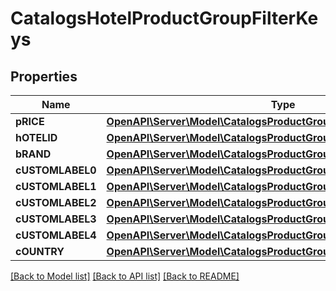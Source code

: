 # CatalogsHotelProductGroupFilterKeys

## Properties
Name | Type | Description | Notes
------------ | ------------- | ------------- | -------------
**pRICE** | [**OpenAPI\Server\Model\CatalogsProductGroupPricingCurrencyCriteria**](CatalogsProductGroupPricingCurrencyCriteria.md) |  | 
**hOTELID** | [**OpenAPI\Server\Model\CatalogsProductGroupMultipleStringCriteria**](.md) |  | 
**bRAND** | [**OpenAPI\Server\Model\CatalogsProductGroupMultipleStringCriteria**](.md) |  | 
**cUSTOMLABEL0** | [**OpenAPI\Server\Model\CatalogsProductGroupMultipleStringCriteria**](.md) |  | 
**cUSTOMLABEL1** | [**OpenAPI\Server\Model\CatalogsProductGroupMultipleStringCriteria**](.md) |  | 
**cUSTOMLABEL2** | [**OpenAPI\Server\Model\CatalogsProductGroupMultipleStringCriteria**](.md) |  | 
**cUSTOMLABEL3** | [**OpenAPI\Server\Model\CatalogsProductGroupMultipleStringCriteria**](.md) |  | 
**cUSTOMLABEL4** | [**OpenAPI\Server\Model\CatalogsProductGroupMultipleStringCriteria**](.md) |  | 
**cOUNTRY** | [**OpenAPI\Server\Model\CatalogsProductGroupMultipleCountriesCriteria**](.md) |  | 

[[Back to Model list]](../README.md#documentation-for-models) [[Back to API list]](../README.md#documentation-for-api-endpoints) [[Back to README]](../README.md)



